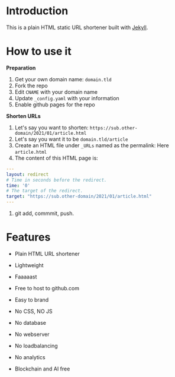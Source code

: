 # Introduction

This is a plain HTML static URL shortener built with [Jekyll](https://jekyllrb.com).

# How to use it

**Preparation**

1. Get your own domain name: `domain.tld`
1. Fork the repo
1. Edit `CNAME` with your domain name
1. Update `_config.yaml` with your information
1. Enable github pages for the repo

**Shorten URLs**

1. Let's say you want to shorten: `https://sub.other-domain/2021/01/article.html`
1. Let's say you want it to be `domain.tld/article`
1. Create an HTML file under `_URLs` named as the permalink: Here `article.html`
1. The content of this HTML page is:

```yaml
---
layout: redirect
# Time in seconds before the redirect.
time: '0'
# The target of the redirect.
target: "https://sub.other-domain/2021/01/article.html"
---
```

1. git add, commmit, push.

# Features

- Plain HTML URL shortener
- Lightweight
- Faaaaast
- Free to host to github.com
- Easy to brand

- No CSS, NO JS
- No database
- No webserver
- No loadbalancing
- No analytics
- Blockchain and AI free

